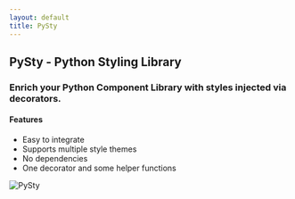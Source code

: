 ```yaml
---
layout: default
title: PySty
---
```

## PySty - Python Styling Library
### Enrich your Python Component Library with styles injected via decorators.
#### Features
- Easy to integrate
- Supports multiple style themes
- No dependencies
- One decorator and some helper functions
<img src="{{ '/assets/images/pysty-transparent.png' | relative_url }}" alt="PySty" class="pysty-dev-image">
